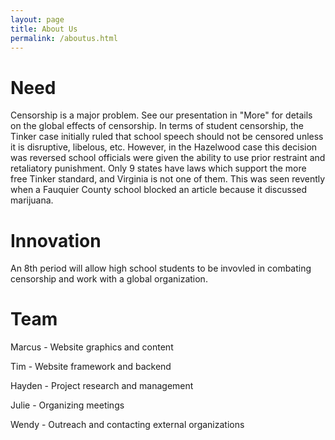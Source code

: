 ```yaml
---
layout: page
title: About Us
permalink: /aboutus.html
---
```


# Need

Censorship is a major problem. See our presentation in "More" for details on the global effects of censorship. In terms of student censorship, the Tinker case initially ruled that school speech should not be censored unless it is disruptive, libelous, etc. However, in the Hazelwood case this decision was reversed school officials were given the ability to use prior restraint and retaliatory punishment. Only 9 states have laws which support the more free Tinker standard, and Virginia is not one of them. This was seen revently when a Fauquier County school blocked an article because it discussed marijuana.
<!--Detailed descripton of issue, including research data-->

<!--# Personal Relevance-->

<!--As students, we care about censorship in schools blah blah-->
<!--Why do you care about this issue?-->

# Innovation

An 8th period will allow high school students to be invovled in combating censorship and work with a global organization.
<!--How is your approach different or unique?-->

# Team

Marcus - Website graphics and content

Tim - Website framework and backend

Hayden - Project research and management

Julie - Organizing meetings

Wendy - Outreach and contacting external organizations
